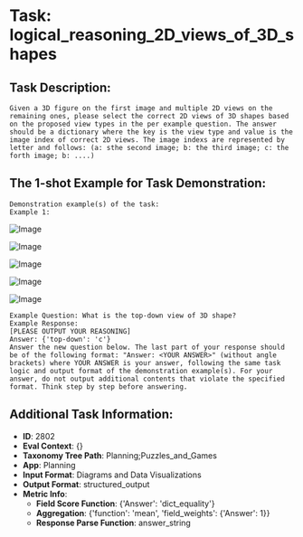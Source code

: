# Task: logical_reasoning_2D_views_of_3D_shapes

## Task Description:

```
Given a 3D figure on the first image and multiple 2D views on the remaining ones, please select the correct 2D views of 3D shapes based on the proposed view types in the per example question. The answer should be a dictionary where the key is the view type and value is the image index of correct 2D views. The image indexs are represented by letter and follows: (a: sthe second image; b: the third image; c: the forth image; b: ....)
```

## The 1-shot Example for Task Demonstration:

```
Demonstration example(s) of the task:
Example 1:
```

![Image](web-1.png)

![Image](web-1-2.png)

![Image](web-1-3.png)

![Image](web-1-4.png)

![Image](web-1-5.png)

```
Example Question: What is the top-down view of 3D shape?
Example Response:
[PLEASE OUTPUT YOUR REASONING]
Answer: {'top-down': 'c'}
Answer the new question below. The last part of your response should be of the following format: "Answer: <YOUR ANSWER>" (without angle brackets) where YOUR ANSWER is your answer, following the same task logic and output format of the demonstration example(s). For your answer, do not output additional contents that violate the specified format. Think step by step before answering.
```

## Additional Task Information:

- **ID**: 2802
- **Eval Context**: {}
- **Taxonomy Tree Path**: Planning;Puzzles_and_Games
- **App**: Planning
- **Input Format**: Diagrams and Data Visualizations
- **Output Format**: structured_output
- **Metric Info**:
  - **Field Score Function**: {'Answer': 'dict_equality'}
  - **Aggregation**: {'function': 'mean', 'field_weights': {'Answer': 1}}
  - **Response Parse Function**: answer_string
